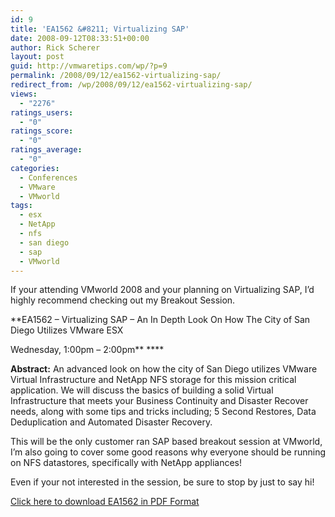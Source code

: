 ```yaml
---
id: 9
title: 'EA1562 &#8211; Virtualizing SAP'
date: 2008-09-12T08:33:51+00:00
author: Rick Scherer
layout: post
guid: http://vmwaretips.com/wp/?p=9
permalink: /2008/09/12/ea1562-virtualizing-sap/
redirect_from: /wp/2008/09/12/ea1562-virtualizing-sap/
views:
  - "2276"
ratings_users:
  - "0"
ratings_score:
  - "0"
ratings_average:
  - "0"
categories:
  - Conferences
  - VMware
  - VMworld
tags:
  - esx
  - NetApp
  - nfs
  - san diego
  - sap
  - VMworld
---
```

If your attending VMworld 2008 and your planning on Virtualizing SAP, I&#8217;d highly recommend checking out my Breakout Session.

**EA1562 &#8211; Virtualizing SAP &#8211; An In Depth Look On How The City of San Diego Utilizes VMware ESX
  
Wednesday, 1:00pm &#8211; 2:00pm** ****

**Abstract:** An advanced look on how the city of San Diego utilizes VMware Virtual Infrastructure and NetApp NFS storage for this mission critical application. We will discuss the basics of building a solid Virtual Infrastructure that meets your Business Continuity and Disaster Recover needs, along with some tips and tricks including; 5 Second Restores, Data Deduplication and Automated Disaster Recovery.

This will be the only customer ran SAP based breakout session at VMworld, I&#8217;m also going to cover some good reasons why everyone should be running on NFS datastores, specifically with NetApp appliances!

Even if your not interested in the session, be sure to stop by just to say hi!



[Click here to download EA1562 in PDF Format](http://vmwaretips.com/wp/wp-content/uploads/2008/11/ea1562.pdf)